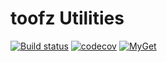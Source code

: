 # toofz Utilities

[![Build status](https://ci.appveyor.com/api/projects/status/b2w3cuq05d3udp00/branch/master?svg=true)](https://ci.appveyor.com/project/leonard-thieu/toofz/branch/master)
[![codecov](https://codecov.io/gh/leonard-thieu/toofz-utilities/branch/master/graph/badge.svg)](https://codecov.io/gh/leonard-thieu/toofz-utilities)
[![MyGet](https://img.shields.io/myget/toofz/v/toofz.svg)](https://www.myget.org/feed/toofz/package/nuget/toofz)